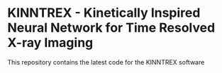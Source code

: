 # KINNTREX - Kinetically Inspired Neural Network for Time Resolved X-ray Imaging
This repository contains the latest code for the KINNTREX software
